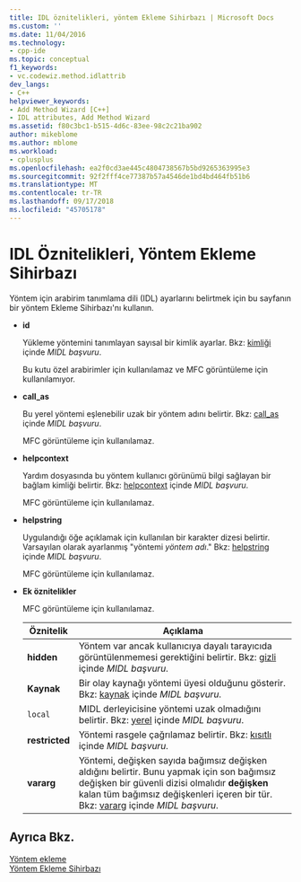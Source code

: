 ```yaml
---
title: IDL öznitelikleri, yöntem Ekleme Sihirbazı | Microsoft Docs
ms.custom: ''
ms.date: 11/04/2016
ms.technology:
- cpp-ide
ms.topic: conceptual
f1_keywords:
- vc.codewiz.method.idlattrib
dev_langs:
- C++
helpviewer_keywords:
- Add Method Wizard [C++]
- IDL attributes, Add Method Wizard
ms.assetid: f80c3bc1-b515-4d6c-83ee-98c2c21ba902
author: mikeblome
ms.author: mblome
ms.workload:
- cplusplus
ms.openlocfilehash: ea2f0cd3ae445c4804738567b5bd9265363995e3
ms.sourcegitcommit: 92f2fff4ce77387b57a4546de1bd4bd464fb51b6
ms.translationtype: MT
ms.contentlocale: tr-TR
ms.lasthandoff: 09/17/2018
ms.locfileid: "45705178"
---
```

# <a name="idl-attributes-add-method-wizard"></a>IDL Öznitelikleri, Yöntem Ekleme Sihirbazı
Yöntem için arabirim tanımlama dili (IDL) ayarlarını belirtmek için bu sayfanın bir yöntem Ekleme Sihirbazı'nı kullanın.  
  
- **id**

   Yükleme yöntemini tanımlayan sayısal bir kimlik ayarlar. Bkz: [kimliği](/windows/desktop/Midl/id) içinde *MIDL başvuru*.  
  
   Bu kutu özel arabirimler için kullanılamaz ve MFC görüntüleme için kullanılamıyor.  
  
- **call_as**

   Bu yerel yöntemi eşlenebilir uzak bir yöntem adını belirtir. Bkz: [call_as](/windows/desktop/Midl/call-as) içinde *MIDL başvuru*.  
  
   MFC görüntüleme için kullanılamaz.  
  
- **helpcontext**

   Yardım dosyasında bu yöntem kullanıcı görünümü bilgi sağlayan bir bağlam kimliği belirtir. Bkz: [helpcontext](/windows/desktop/Midl/helpcontext) içinde *MIDL başvuru*.  
  
   MFC görüntüleme için kullanılamaz.  
  
- **helpstring**

   Uygulandığı öğe açıklamak için kullanılan bir karakter dizesi belirtir. Varsayılan olarak ayarlanmış "yöntemi *yöntem adı*." Bkz: [helpstring](/windows/desktop/Midl/helpstring) içinde *MIDL başvuru*.  
  
   MFC görüntüleme için kullanılamaz.  
  
- **Ek öznitelikler**

   MFC görüntüleme için kullanılamaz.  
  
   |Öznitelik|Açıklama|  
   |---------------|-----------------|  
   |**hidden**|Yöntem var ancak kullanıcıya dayalı tarayıcıda görüntülenmemesi gerektiğini belirtir. Bkz: [gizli](/windows/desktop/Midl/hidden) içinde *MIDL başvuru*.|  
   |**Kaynak**|Bir olay kaynağı yöntemi üyesi olduğunu gösterir. Bkz: [kaynak](/windows/desktop/Midl/source) içinde *MIDL başvuru*.|  
   |`local`|MIDL derleyicisine yöntemi uzak olmadığını belirtir. Bkz: [yerel](/windows/desktop/Midl/local) içinde *MIDL başvuru*.|  
   |**restricted**|Yöntemi rasgele çağrılamaz belirtir. Bkz: [kısıtlı](/windows/desktop/Midl/restricted) içinde *MIDL başvuru*.|  
   |**vararg**|Yöntemi, değişken sayıda bağımsız değişken aldığını belirtir. Bunu yapmak için son bağımsız değişken bir güvenli dizisi olmalıdır **değişken** kalan tüm bağımsız değişkenleri içeren bir tür. Bkz: [vararg](/windows/desktop/Midl/vararg) içinde *MIDL başvuru*.|  
  
## <a name="see-also"></a>Ayrıca Bkz.  
 [Yöntem ekleme](../ide/adding-a-method-visual-cpp.md)   
 [Yöntem Ekleme Sihirbazı](../ide/add-method-wizard.md)